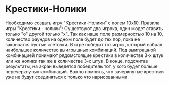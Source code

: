 # Крестики-Нолики
Необходимо создать игру "Крестики-Нолики" с полем 10х10.
Правила игры "Крестики - нолики":
Существуют два игрока, один модет ставить только "о" другой только "х". Так как наше поле размерностью 10 на 10, количество раундов на одном поле будет до тех пор, пока не закончатся пустые клеточки. В игре победит тот игрок, который набрал наибольшее количество выигрышных комбинаций. Под выиграшной комбинацией понимают рядомстоящие крестики в количестве 3-х штук или же нолики так же в количестве 3-х штук.
В конце, подсчитав результаты, на экран выведется победитель тот, у кого будет больше перечеркнутых комбинаций. 
Важно помнить, что зачеркнутые крестики уже не будут соединяться с только что нарисованными.
